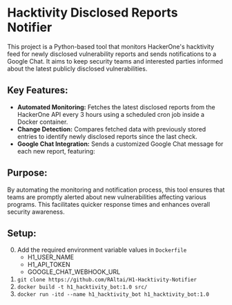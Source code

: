 # Hacktivity Disclosed Reports Notifier
This project is a Python-based tool that monitors HackerOne's hacktivity feed for newly disclosed vulnerability reports and sends notifications to a Google Chat. It aims to keep security teams and interested parties informed about the latest publicly disclosed vulnerabilities.

## Key Features:
- **Automated Monitoring:** Fetches the latest disclosed reports from the HackerOne API every 3 hours using a scheduled cron job inside a Docker container.
- **Change Detection:** Compares fetched data with previously stored entries to identify newly disclosed reports since the last check.
- **Google Chat Integration:** Sends a customized Google Chat message for each new report, featuring:

## Purpose:
By automating the monitoring and notification process, this tool ensures that teams are promptly alerted about new vulnerabilities affecting various programs. This facilitates quicker response times and enhances overall security awareness.

## Setup:
0. Add the required environment variable values in `Dockerfile`
   - H1_USER_NAME
   - H1_API_TOKEN
   - GOOGLE_CHAT_WEBHOOK_URL
2. `git clone https://github.com/RAltai/H1-Hacktivity-Notifier`
3. `docker build -t h1_hacktivity_bot:1.0 src/`
4. `docker run -itd --name h1_hacktivity_bot h1_hacktivity_bot:1.0`
